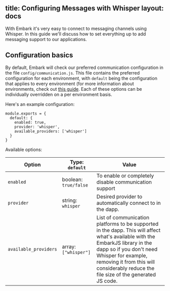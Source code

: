 title: Configuring Messages with Whisper
layout: docs
---

With Embark it's very easy to connect to messaging channels using Whisper. In this guide we'll discuss how to set everything up to add messaging support to our applications.

## Configuration basics

By default, Embark will check our preferred communication configuration in the file `config/communication.js`. This file contains the preferred configuration for each environment, with `default` being the configuration that applies to every environment (for more information about environments, check out [this guide](/docs/environments.html). Each of these options can be individually overridden on a per environment basis.

Here's an example configuration:

```
module.exports = {
  default: {
    enabled: true,
    provider: 'whisper',
    available_providers: ['whisper']
  }
}
```

Available options:


Option | Type: `default` | Value         
--- | --- | --- 
`enabled` | boolean: `true/false` | To enable or completely disable communication support
`provider` |  string: `whisper`  | Desired provider to automatically connect to in the dapp.
`available_providers`  | array: `["whisper"]` |  List of communication platforms to be supported in the dapp. This will affect what's available with the EmbarkJS library in the dapp so if you don't need Whisper for example, removing it from this will considerably reduce the file size of the generated JS code.

